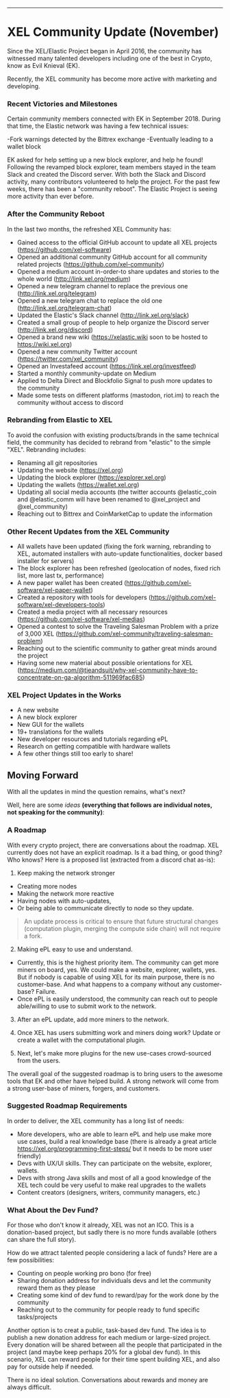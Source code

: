 ---

# XEL Community Update (November)

Since the XEL/Elastic Project began in April 2016, the community has witnessed many talented developers including one of the best in Crypto, know as Evil Knieval (EK).  

Recently, the XEL community has become more active with marketing and developing. 

### Recent Victories and Milestones

Certain community members connected with EK in September 2018. During that time, the Elastic network was having a few technical issues:

-Fork warnings detected by the Bittrex exchange
-Eventually leading to a wallet block

EK asked for help setting up a new block explorer, and help he found! Following the revamped block explorer, team members stayed in the team Slack and created the Discord server. With both the Slack and Discord activity, many contributors volunteered to help the project. For the past few weeks, there has been a "community reboot". The Elastic Project is seeing more activity than ever before.

### After the Community Reboot

In the last two months, the refreshed XEL Community has:

- Gained access to the official GitHub account to update all XEL projects (https://github.com/xel-software)
- Opened an additional community GitHub account for all community related projects (https://github.com/xel-community)
- Opened a medium account in-order-to share updates and stories to the whole world (http://link.xel.org/medium)
- Opened a new telegram channel to replace the previous one (http://link.xel.org/telegram)
- Opened a new telegram chat to replace the old one (http://link.xel.org/telegram-chat)
- Updated the Elastic's Slack channel (http://link.xel.org/slack)
- Created a small group of people to help organize the Discord server (http://link.xel.org/discord)
- Opened a brand new wiki (https://xelastic.wiki soon to be hosted to https://wiki.xel.org)
- Opened a new community Twitter account (https://twitter.com/xel_community)
- Opened an Investafeed account (https://link.xel.org/investfeed)
- Started a monthly community-update on Medium
- Applied to Delta Direct and Blockfolio Signal to push more updates to the community
- Made some tests on different platforms (mastodon, riot.im) to reach the community without access to discord

### Rebranding from Elastic to XEL

To avoid the confusion with existing products/brands in the same technical field, the community has decided to rebrand from "elastic" to the simple "XEL". Rebranding includes:
- Renaming all git repositories
- Updating the website (https://xel.org)
- Updating the block explorer (https://explorer.xel.org)
- Updating the wallets (https://wallet.xel.org)
- Updating all social media accounts (the twitter accounts @elastic_coin and @elastic_comm will have been renamed to @xel_project and @xel_community)
- Reaching out to Bittrex and CoinMarketCap to update the information

### Other Recent Updates from the XEL Community

- All wallets have been updated (fixing the fork warning, rebranding to XEL, automated installers with auto-update functionalities, docker based installer for servers)
- The block explorer has been refreshed (geolocation of nodes, fixed rich list, more last tx, performance)
- A new paper wallet has been created (https://github.com/xel-software/xel-paper-wallet)
- Created a repository with tools for developers (https://github.com/xel-software/xel-developers-tools)
- Created a media project with all necessary resources (https://github.com/xel-software/xel-medias)
- Opened a contest to solve the Traveling Salesman Problem with a prize of 3,000 XEL (https://github.com/xel-community/traveling-salesman-problem)
- Reaching out to the scientific community to gather great minds around the project
- Having some new material about possible orientations for XEL (https://medium.com/@tieandsuit/why-xel-community-have-to-concentrate-on-ga-algorithm-511969fac685)

### XEL Project Updates in the Works

- A new website
- A new block explorer
- New GUI for the wallets
- 19+ translations for the wallets
- New developer resources and tutorials regarding ePL
- Research on getting compatible with hardware wallets
- A few other things still too early to share!


## Moving Forward

With all the updates in mind the question remains, what's next?

Well, here are some _ideas_ **(everything that follows are individual notes, not speaking for the community)**:

### A Roadmap

With every crypto project, there are conversations about the roadmap. XEL currently does not have an explicit roadmap. Is it a bad thing, or good thing? Who knows? Here is a proposed list (extracted from a discord chat as-is):

1. Keep making the network stronger
* Creating more nodes
* Making the network more reactive 
* Having nodes with auto-updates, 
* Or being able to communicate directly to node so they update.

>An update process is critical to ensure that future structural changes (computation plugin, merging the compute side chain) will not require a fork.

2. Making ePL easy to use and understand. 
* Currently, this is the highest priority item. The community can get more miners on board, yes. We could make a website, explorer, wallets, yes. But if nobody is capable of using XEL for its main purpose, there is no customer-base. And what happens to a company without any customer-base? Failure.
* Once ePL is easily understood, the community can reach out to people able/willing to use to submit work to the network.

3. After an ePL update, add more miners to the network.

4. Once XEL has users submitting work and miners doing work? Update or create a wallet with the computational plugin.

5. Next, let's make more plugins for the new use-cases crowd-sourced from the users.


The overall goal of the suggested roadmap is to bring users to the awesome tools that EK and other have helped build. A strong network will come from a strong user-base of miners, forgers, and customers. 

### Suggested Roadmap Requirements

In order to deliver, the XEL community has a long list of needs:

- More developers, who are able to learn ePL and help use make more use cases, build a real knowledge base (there is already a great article https://xel.org/programming-first-steps/ but it needs to be more user friendly)
- Devs with UX/UI skills. They can participate on the website, explorer, wallets.
- Devs with strong Java skills and most of all a good knowledge of the XEL tech could be very useful to make real upgrades to the wallets
- Content creators (designers, writers, community managers, etc.)

### What About the Dev Fund?

For those who don't know it already, XEL was not an ICO. This is a donation-based project, but sadly there is no more funds available (others can share the full story).

How do we attract talented people considering a lack of funds? Here are a few possibilities:

- Counting on people working pro bono (for free)
- Sharing donation address for individuals devs and let the community reward them as they please
- Creating some kind of dev fund to reward/pay for the work done by the community
- Reaching out to the community for people ready to fund specific tasks/projects

Another option is to creat a public, task-based dev fund. The idea is to publish a new donation address for each medium or large-sized project. Every donation will be shared between all the people that participated in the project (and maybe keep perhaps 20% for a global dev fund). In this scenario, XEL can reward people for their time spent building XEL, and also pay for outside help if needed.

There is no ideal solution. Conversations about rewards and money are always difficult.
